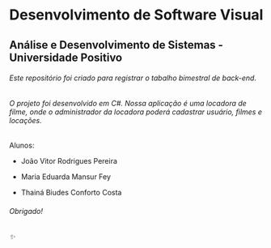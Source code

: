 # Desenvolvimento de Software Visual 
## Análise e Desenvolvimento de Sistemas - Universidade Positivo

###### Este repositório foi criado para registrar o tabalho bimestral de back-end.
###### O projeto foi desenvolvido em C#. Nossa aplicação é uma locadora de filme, onde o administrador da locadora poderá cadastrar usuário, filmes e locações.

Alunos:
- João Vitor Rodrigues Pereira

- Maria Eduarda Mansur Fey

- Thainá Biudes Conforto Costa

###### Obrigado!
###### :sparkles:
